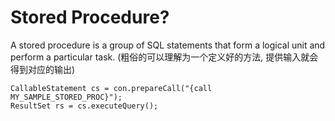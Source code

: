 # Stored Procedure?

A stored procedure is a group of SQL statements that form a logical unit and perform a particular task. (粗俗的可以理解为一个定义好的方法, 提供输入就会得到对应的输出)

    CallableStatement cs = con.prepareCall("{call MY_SAMPLE_STORED_PROC}");
    ResultSet rs = cs.executeQuery();
